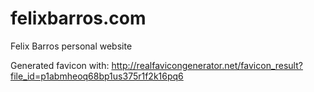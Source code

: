 # felixbarros.com
Felix Barros personal website

Generated favicon with:
http://realfavicongenerator.net/favicon_result?file_id=p1abmheoq68bp1us375r1f2k16pq6

